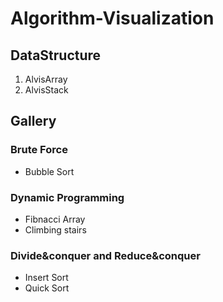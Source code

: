 # Algorithm-Visualization

## DataStructure

1. AlvisArray
2. AlvisStack

## Gallery

### Brute Force

- Bubble Sort

### Dynamic Programming

- Fibnacci Array
- Climbing stairs

### Divide&conquer and Reduce&conquer

- Insert Sort
- Quick Sort
